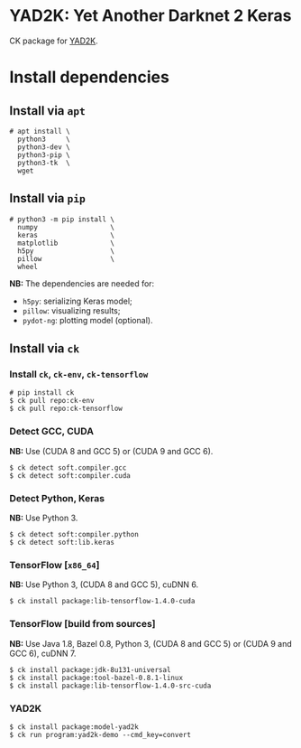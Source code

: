 # YAD2K: Yet Another Darknet 2 Keras

CK package for [YAD2K](https://github.com/allanzelener/YAD2K).

# Install dependencies

## Install via `apt`

```
# apt install \
  python3     \
  python3-dev \
  python3-pip \
  python3-tk  \
  wget
```

## Install via `pip`

```
# python3 -m pip install \
  numpy                  \
  keras                  \
  matplotlib             \
  h5py                   \
  pillow                 \
  wheel
```

**NB:** The dependencies are needed for:

- `h5py`: serializing Keras model;
- `pillow`: visualizing results;
- `pydot-ng`: plotting model (optional).


## Install via `ck`

### Install `ck`, `ck-env`, `ck-tensorflow`

```
# pip install ck
$ ck pull repo:ck-env
$ ck pull repo:ck-tensorflow
```

### Detect GCC, CUDA

**NB:** Use (CUDA 8 and GCC 5) or (CUDA 9 and GCC 6).
```
$ ck detect soft.compiler.gcc
$ ck detect soft:compiler.cuda
```

### Detect Python, Keras

**NB:** Use Python 3.
```
$ ck detect soft:compiler.python
$ ck detect soft:lib.keras
```

### TensorFlow [`x86_64`]

**NB:** Use Python 3, (CUDA 8 and GCC 5), cuDNN 6.

```
$ ck install package:lib-tensorflow-1.4.0-cuda
```

### TensorFlow [build from sources]

**NB:** Use Java 1.8, Bazel 0.8, Python 3, (CUDA 8 and GCC 5) or (CUDA 9 and GCC 6), cuDNN 7.

```
$ ck install package:jdk-8u131-universal
$ ck install package:tool-bazel-0.8.1-linux
$ ck install package:lib-tensorflow-1.4.0-src-cuda
```

### YAD2K

```
$ ck install package:model-yad2k
$ ck run program:yad2k-demo --cmd_key=convert
```
